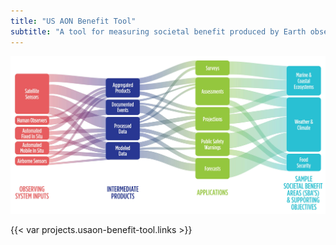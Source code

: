 ```yaml
---
title: "US AON Benefit Tool"
subtitle: "A tool for measuring societal benefit produced by Earth observing systems"
---
```


![A graphic example of a value tree analysis (VTA)](VTA-graphic.jpg)

{{< var projects.usaon-benefit-tool.links >}}
